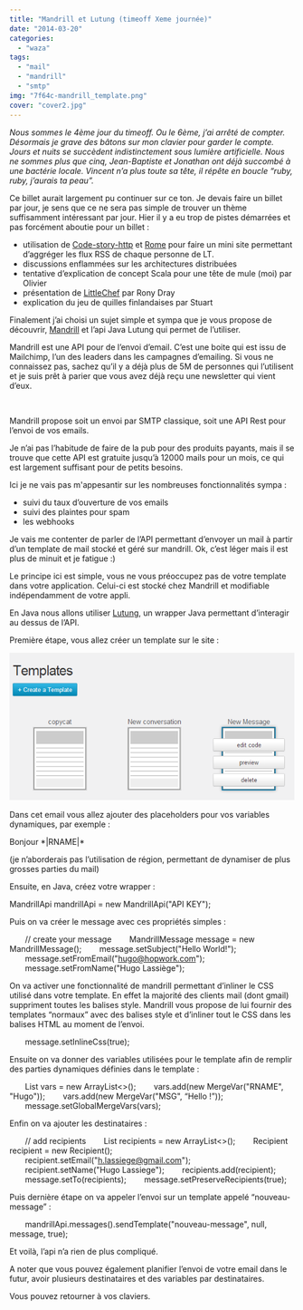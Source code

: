 ```yaml
---
title: "Mandrill et Lutung (timeoff Xeme journée)"
date: "2014-03-20"
categories: 
  - "waza"
tags: 
  - "mail"
  - "mandrill"
  - "smtp"
img: "7f64c-mandrill_template.png"
cover: "cover2.jpg"
---
```


_Nous sommes le 4ème jour du timeoff. Ou le 6ème, j’ai arrêté de compter. Désormais je grave des bâtons sur mon clavier pour garder le compte. Jours et nuits se succèdent indistinctement sous lumière artificielle. Nous ne sommes plus que cinq, Jean-Baptiste et Jonathan ont déjà succombé à une bactérie locale. Vincent n’a plus toute sa tête, il répête en boucle “ruby, ruby, j’aurais ta peau”._

Ce billet aurait largement pu continuer sur ce ton. Je devais faire un billet par jour, je sens que ce ne sera pas simple de trouver un thème suffisamment intéressant par jour. Hier il y a eu trop de pistes démarrées et pas forcément aboutie pour un billet :

- utilisation de [Code-story-http](https://github.com/CodeStory/code-story-http) et [Rome](http://rometools.github.io/rome/) pour faire un mini site permettant d’aggréger les flux RSS de chaque personne de LT.
- discussions enflammées sur les architectures distribuées
- tentative d’explication de concept Scala pour une tête de mule (moi) par Olivier
- présentation de [LittleChef](https://github.com/tobami/littlechef) par Rony Dray
- explication du jeu de quilles finlandaises par Stuart

Finalement j’ai choisi un sujet simple et sympa que je vous propose de découvrir, [Mandrill](https://mandrillapp.com/) et l’api Java Lutung qui permet de l’utiliser.

Mandrill est une API pour de l’envoi d’email. C’est une boite qui est issu de Mailchimp, l’un des leaders dans les campagnes d’emailing. Si vous ne connaissez pas, sachez qu’il y a déjà plus de 5M de personnes qui l’utilisent et je suis prêt à parier que vous avez déjà reçu une newsletter qui vient d’eux.

 

Mandrill propose soit un envoi par SMTP classique, soit une API Rest pour l’envoi de vos emails.

Je n’ai pas l’habitude de faire de la pub pour des produits payants, mais il se trouve que cette API est gratuite jusqu’à 12000 mails pour un mois, ce qui est largement suffisant pour de petits besoins.

Ici je ne vais pas m'appesantir sur les nombreuses fonctionnalités sympa :

- suivi du taux d’ouverture de vos emails
- suivi des plaintes pour spam
- les webhooks

Je vais me contenter de parler de l’API permettant d’envoyer un mail à partir d’un template de mail stocké et géré sur mandrill. Ok, c’est léger mais il est plus de minuit et je fatigue :)

Le principe ici est simple, vous ne vous préoccupez pas de votre template dans votre application. Celui-ci est stocké chez Mandrill et modifiable indépendamment de votre appli.

En Java nous allons utiliser [Lutung](https://github.com/rschreijer/lutung), un wrapper Java permettant d’interagir au dessus de l’API.

Première étape, vous allez créer un template sur le site :

[![mandrill_template](/images/7f64c-mandrill_template.png)](http://eventuallycoding.com/wp-content/uploads/2014/03/7f64c-mandrill_template.png)

Dans cet email vous allez ajouter des placeholders pour vos variables dynamiques, par exemple :

Bonjour \*|RNAME|\*

(je n’aborderais pas l’utilisation de région, permettant de dynamiser de plus grosses parties du mail)

Ensuite, en Java, créez votre wrapper :

MandrillApi mandrillApi = new MandrillApi("API KEY");

Puis on va créer le message avec ces propriétés simples :

       // create your message
       MandrillMessage message = new MandrillMessage();
       message.setSubject("Hello World!");
       message.setFromEmail("hugo@hopwork.com");
       message.setFromName("Hugo Lassiège");

On va activer une fonctionnalité de mandrill permettant d’inliner le CSS utilisé dans votre template. En effet la majorité des clients mail (dont gmail) suppriment toutes les balises style. Mandrill vous propose de lui fournir des templates “normaux” avec des balises style et d’inliner tout le CSS dans les balises HTML au moment de l’envoi.

       message.setInlineCss(true);

Ensuite on va donner des variables utilisées pour le template afin de remplir des parties dynamiques définies dans le template :

       List<MergeVar> vars = new ArrayList<>();
       vars.add(new MergeVar("RNAME", "Hugo"));
       vars.add(new MergeVar("MSG", “Hello !”));
       message.setGlobalMergeVars(vars);

Enfin on va ajouter les destinataires :

       // add recipients
       List<Recipient> recipients = new ArrayList<>();
       Recipient recipient = new Recipient();
       recipient.setEmail("h.lassiege@gmail.com");
       recipient.setName("Hugo Lassiege");
       recipients.add(recipient);
       message.setTo(recipients);
       message.setPreserveRecipients(true);

Puis dernière étape on va appeler l’envoi sur un template appelé “nouveau-message” :

       mandrillApi.messages().sendTemplate("nouveau-message", null, message, true);

Et voilà, l’api n’a rien de plus compliqué.

A noter que vous pouvez également planifier l’envoi de votre email dans le futur, avoir plusieurs destinataires et des variables par destinataires.

Vous pouvez retourner à vos claviers.
